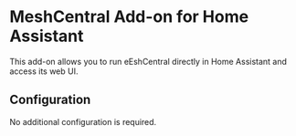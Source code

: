 # MeshCentral Add-on for Home Assistant

This add-on allows you to run eEshCentral directly in Home Assistant and access its web UI.

## Configuration
No additional configuration is required.